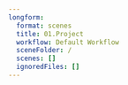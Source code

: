```yaml
---
longform:
  format: scenes
  title: 01.Project
  workflow: Default Workflow
  sceneFolder: /
  scenes: []
  ignoredFiles: []
---
```

